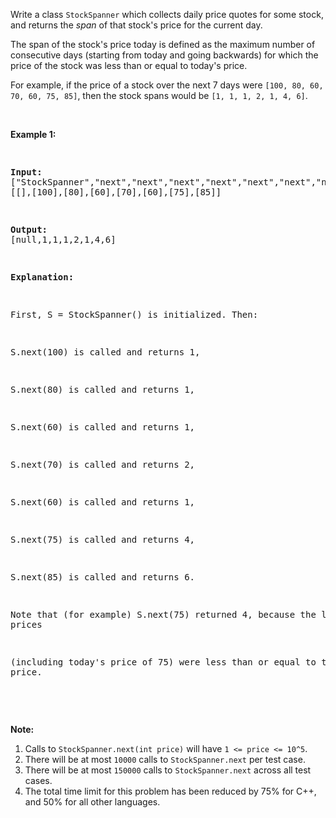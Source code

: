 Write a class `` StockSpanner `` which collects daily price quotes for some stock, and returns the _span_&nbsp;of that stock's price for the current day.

The span of the stock's price today&nbsp;is defined as the maximum number of consecutive days (starting from today and going backwards)&nbsp;for which the price of the stock was less than or equal to today's price.

For example, if the price of a stock over the next 7 days were `` [100, 80, 60, 70, 60, 75, 85] ``, then the stock spans would be `` [1, 1, 1, 2, 1, 4, 6] ``.

&nbsp;

<div>
<p><strong>Example 1:</strong></p>
<pre>
<strong>Input: </strong><span id="example-input-1-1">["StockSpanner","next","next","next","next","next","next","next"]</span>, <span id="example-input-1-2">[[],[100],[80],[60],[70],[60],[75],[85]]</span>
<strong>Output: </strong><span id="example-output-1">[null,1,1,1,2,1,4,6]</span>
<strong>Explanation: </strong>
First, S = StockSpanner() is initialized.  Then:
S.next(100) is called and returns 1,
S.next(80) is called and returns 1,
S.next(60) is called and returns 1,
S.next(70) is called and returns 2,
S.next(60) is called and returns 1,
S.next(75) is called and returns 4,
S.next(85) is called and returns 6.

Note that (for example) S.next(75) returned 4, because the last 4 prices
(including today's price of 75) were less than or equal to today's price.
</pre>
<p>&nbsp;</p>
<p><strong>Note:</strong></p>
<ol>
<li>Calls to <code>StockSpanner.next(int price)</code> will have <code>1 &lt;= price &lt;= 10^5</code>.</li>
<li>There will be at most <code>10000</code> calls to <code>StockSpanner.next</code>&nbsp;per test case.</li>
<li>There will be at most <code>150000</code> calls to <code>StockSpanner.next</code> across all test cases.</li>
<li>The total&nbsp;time limit for this problem has been reduced by 75% for&nbsp;C++, and 50% for all other languages.</li>
</ol>
</div>